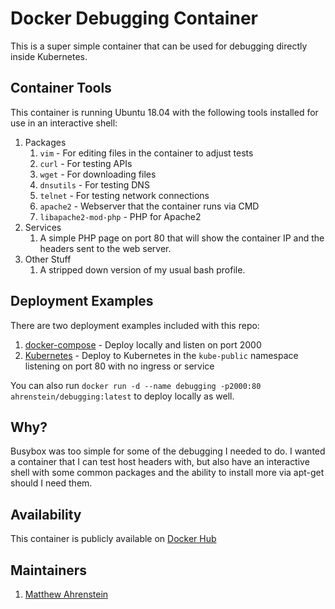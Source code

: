Docker Debugging Container
========================
This is a super simple container that can be used for debugging directly inside Kubernetes.

Container Tools
---------------
This container is running Ubuntu 18.04 with the following tools installed for use in an interactive shell:

1. Packages
    1. `vim` - For editing files in the container to adjust tests
    2. `curl` - For testing APIs
    3. `wget` - For downloading files
    4. `dnsutils` - For testing DNS
    5. `telnet` - For testing network connections
    6. `apache2` - Webserver that the container runs via CMD
    7. `libapache2-mod-php` - PHP for Apache2
2. Services
    1. A simple PHP page on port 80 that will show the container IP and the headers sent to the web server.
3. Other Stuff
    1. A stripped down version of my usual bash profile.

Deployment Examples
-------------------
There are two deployment examples included with this repo:

1. [docker-compose](deployments/docker-compose.yml) - Deploy locally and listen on port 2000
2. [Kubernetes](deployments/kubernetes.yml) - Deploy to Kubernetes in the `kube-public` namespace listening on port 80 with no ingress or service

You can also run `docker run -d --name debugging -p2000:80 ahrenstein/debugging:latest` to deploy locally as well.

Why?
----
Busybox was too simple for some of the debugging I needed to do. I wanted a container that I can test host headers with, but also have an interactive shell with some common packages and the ability to install more via apt-get should I need them.

Availability
------------
This container is publicly available on [Docker Hub](https://hub.docker.com/r/ahrenstein/debugging)

Maintainers
----------
1. [Matthew Ahrenstein](https://www.ahrenstein.com)
